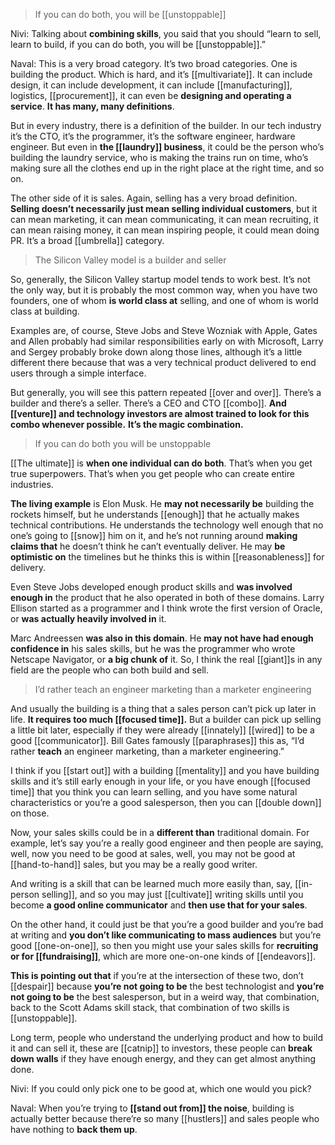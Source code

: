 > If you can do both, you will be [[unstoppable]]

Nivi: Talking about __combining skills__, you said that you should “learn to sell, learn to build, if you can do both, you will be [[unstoppable]].”

Naval: This is a very broad category. It’s two broad categories. One is building the product. 
Which is hard, and it’s [[multivariate]]. It can include design, it can include development, it can include [[manufacturing]], logistics, [[procurement]], it can even be __designing and operating a service__. 
__It has many, many definitions__.

But in every industry, there is a definition of the builder. 
In our tech industry it’s the CTO, it’s the programmer, it’s the software engineer, hardware engineer. 
But even in __the [[laundry]] business__, it could be the person who’s building the laundry service, who is making the trains run on time, who’s making sure all the clothes end up in the right place at the right time, and so on.

The other side of it is sales. Again, selling has a very broad definition. 
__Selling doesn’t necessarily just mean selling individual customers__, but it can mean marketing, it can mean communicating, it can mean recruiting, it can mean raising money, it can mean inspiring people, it could mean doing PR. It’s a broad [[umbrella]] category.

> The Silicon Valley model is a builder and seller

So, generally, the Silicon Valley startup model tends to work best. 
It’s not the only way, but it is probably the most common way, when you have two founders, one of whom __is world class at__ selling, and one of whom is world class at building.

Examples are, of course, Steve Jobs and Steve Wozniak with Apple, Gates and Allen probably had similar responsibilities early on with Microsoft, Larry and Sergey probably broke down along those lines, although it’s a little different there because that was a very technical product delivered to end users through a simple interface.

But generally, you will see this pattern repeated [[over and over]]. 
There’s a builder and there’s a seller. There’s a CEO and CTO [[combo]]. __And [[venture]] and technology investors are almost trained to look for this combo whenever possible.__ 
__It’s the magic combination.__

> If you can do both you will be unstoppable

[[The ultimate]] is __when one individual can do both__. That’s when you get true superpowers. That’s when you get people who can create entire industries.

__The living example__ is Elon Musk. 
He __may not necessarily be__ building the rockets himself, but he understands [[enough]] that he actually makes technical contributions. 
He understands the technology well enough that no one’s going to [[snow]] him on it, and he’s not running around __making claims that__ he doesn’t think he can’t eventually deliver. 
He may __be optimistic on__ the timelines but he thinks this is within [[reasonableness]] for delivery.

Even Steve Jobs developed enough product skills and __was involved enough in__ the product that he also operated in both of these domains. Larry Ellison started as a programmer and I think wrote the first version of Oracle, or __was actually heavily involved in__ it.

Marc Andreessen __was also in this domain__. He __may not have had enough confidence in__ his sales skills, but he was the programmer who wrote Netscape Navigator, or __a big chunk of__ it. 
So, I think the real [[giant]]s in any field are the people who can both build and sell.

> I’d rather teach an engineer marketing than a marketer engineering

And usually the building is a thing that a sales person can’t pick up later in life. __It requires too much [[focused time]].__ 
But a builder can pick up selling a little bit later, especially if they were already [[innately]] [[wired]] to be a good [[communicator]].
Bill Gates famously [[paraphrases]] this as, “I’d rather __teach__ an engineer marketing, than a marketer engineering.”

I think if you [[start out]] with a building [[mentality]] and you have building skills and it’s still early enough in your life, 
or you have enough [[focused time]] that you think you can learn selling, and you have some natural characteristics or you’re a good salesperson, then you can [[double down]] on those.

Now, your sales skills could be in a __different than__ traditional domain. For example, let’s say you’re a really good engineer and then people are saying, well, now you need to be good at sales, well, you may not be good at [[hand-to-hand]] sales, but you may be a really good writer.

And writing is a skill that can be learned much more easily than, say, [[in-person selling]], and so you may just [[cultivate]] writing skills until you become __a good online communicator__ and __then use that for your sales__.

On the other hand, it could just be that you’re a good builder and you’re bad at writing and __you don’t like communicating to mass audiences__ 
but you’re good [[one-on-one]], so then you might use your sales skills for __recruiting or for [[fundraising]]__, which are more one-on-one kinds of [[endeavors]].

__This is pointing out that__ if you’re at the intersection of these two, don’t [[despair]] because __you’re not going to be__ the best technologist and __you’re not going to be__ the best salesperson, 
but in a weird way, that combination, back to the Scott Adams skill stack, that combination of two skills is [[unstoppable]].

Long term, people who understand the underlying product and how to build it and can sell it, 
these are [[catnip]] to investors, 
these people can __break down walls__ if they have enough energy, and they can get almost anything done.

Nivi: If you could only pick one to be good at, which one would you pick?

Naval: When you’re trying to __[[stand out from]] the noise__, building is actually better because there’re so many [[hustlers]] and sales people who have nothing to __back them up__. 
